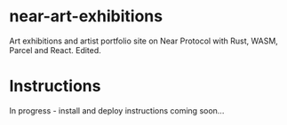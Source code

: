 # near-art-exhibitions
Art exhibitions and artist portfolio site on Near Protocol with Rust, WASM, Parcel and React. Edited.

# Instructions
In progress - install and deploy instructions coming soon...